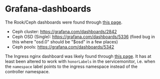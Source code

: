 # Grafana-dashboards

The Rook/Ceph dashboards were found through [this page](https://rook.io/docs/rook/v1.6/ceph-monitoring.html).

- Ceph cluster: https://grafana.com/dashboards/2842
- Ceph OSD (Single): https://grafana.com/dashboards/5336 (fixed bug in this where "osd.0" should be "$osd" in a few places)
- Ceph pools: https://grafana.com/dashboards/5342

The Ingress nginx dashboard was likely found through [this page](https://grafana.com/grafana/dashboards/16677-ingress-nginx-overview/). It has at least been altered to work with `honorLabels` in the servicemonitor, i.e. when the `namespace` label points to the ingress namespace instead of the controller namespace.
